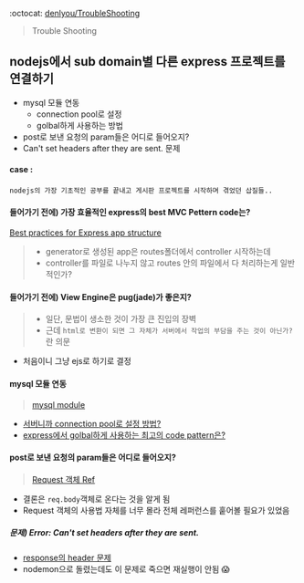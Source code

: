 :octocat: [denlyou/TroubleShooting](https://github.com/denlyou/TroubleShooting)
> Trouble Shooting

## nodejs에서 sub domain별 다른 express 프로젝트를 연결하기
- mysql 모듈 연동
  - connection pool로 설정
  - golbal하게 사용하는 방법
- post로 보낸 요청의 param들은 어디로 들어오지?
-  Can't set headers after they are sent. 문제

#### case :
`nodejs의 가장 기초적인 공부를 끝내고 게시판 프로젝트를 시작하며 겪었던 삽질들..`

#### 들어가기 전에) 가장 효율적인 express의 best MVC Pettern code는?
[Best practices for Express app structure](https://www.terlici.com/2014/08/25/best-practices-express-structure.html)

> - generator로 생성된 app은 routes폴더에서 controller 시작하는데
> - controller를 파일로 나누지 않고 routes 안의 파일에서 다 처리하는게 일반적인가?

#### 들어가기 전에) View Engine은 pug(jade)가 좋은지?

> - 일단, 문법이 생소한 것이 가장 큰 진입의 장벽
> - 근데 `html로 변환이 되면 그 자체가 서버에서 작업의 부담을 주는 것이 아닌가?`란 의문
- 처음이니 그냥 ejs로 하기로 결정

#### mysql 모듈 연동
> [mysql module](https://github.com/mysqljs/mysql)

- [서버니까 connection pool로 설정 방법?](https://github.com/mysqljs/mysql#pooling-connections)
- [express에서 golbal하게 사용하는 최고의 code pattern은?](http://stackoverflow.com/questions/26552544/global-objects-with-node-js-express)

#### post로 보낸 요청의 param들은 어디로 들어오지?
> [Request 객체 Ref](http://expressjs.com/ko/4x/api.html#req)

- 결론은 `req.body`객체로 온다는 것을 알게 됨
- Request 객체의 사용법 자체를 너무 몰라 전체 레퍼런스를 훝어볼 필요가 있었음

##### 문제) Error: Can't set headers after they are sent.
- [response의 header 문제](http://stackoverflow.com/questions/7042340/error-cant-set-headers-after-they-are-sent-to-the-client)
- nodemon으로 돌렸는데도 이 문제로 죽으면 재실행이 안됨 :scream:
